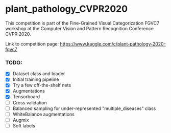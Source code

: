 # plant_pathology_CVPR2020
This competition is part of the Fine-Grained Visual Categorization FGVC7 workshop at the Computer Vision and Pattern Recognition Conference CVPR 2020.

Link to competition page: https://www.kaggle.com/c/plant-pathology-2020-fgvc7

### TODO:
- [x] Dataset class and loader
- [x] Initial training pipeline
- [x] Try a few off-the-shelf nets
- [x] Augmentations
- [x] Tensorboard
- [ ] Cross validation
- [ ] Balanced sampling for under-represented "multiple_diseases" class
- [ ] WhiteBalance augmentations
- [ ] Augmix
- [ ] Soft labels
